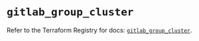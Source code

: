 # `gitlab_group_cluster`

Refer to the Terraform Registry for docs: [`gitlab_group_cluster`](https://registry.terraform.io/providers/gitlabhq/gitlab/17.3.1/docs/resources/group_cluster).
